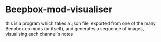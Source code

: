 # Beepbox-mod-visualiser
this is a program which takes a .json file, exported from one of the many Beepbox.co mods (or itself), and generates a sequence of images, visualising each channel's notes
